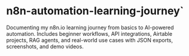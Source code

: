 # n8n-automation-learning-journey`
Documenting my n8n.io learning journey from basics to AI-powered automation. Includes beginner workflows, API integrations, Airtable projects, RAG agents, and real-world use cases with JSON exports, screenshots, and demo videos.
